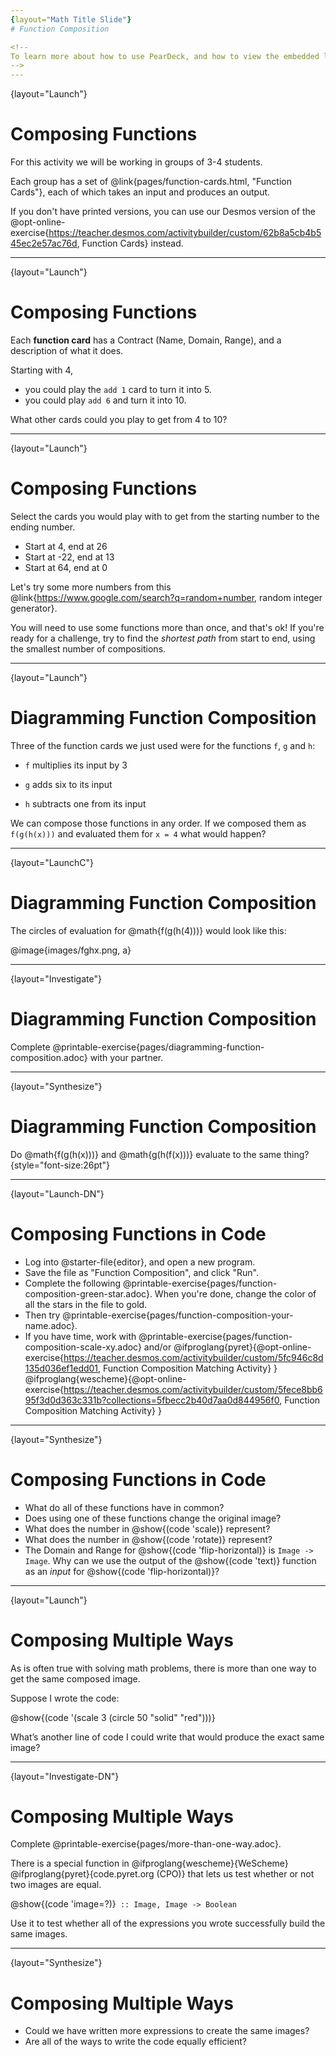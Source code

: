```yaml
---
{layout="Math Title Slide"}
# Function Composition

<!--
To learn more about how to use PearDeck, and how to view the embedded links on these slides without going into present mode visit https://help.peardeck.com/en
-->
---
```

{layout="Launch"}
# Composing Functions 

For this activity we will be working in groups of 3-4 students.

Each group has a set of @link{pages/function-cards.html, "Function Cards"}, each of which takes an input and produces an output. 

If you don't have printed versions, you can use our Desmos version of the @opt-online-exercise{https://teacher.desmos.com/activitybuilder/custom/62b8a5cb4b545ec2e57ac76d, Function Cards} instead.

---
{layout="Launch"}
# Composing Functions

Each __function card__ has a Contract (Name, Domain, Range), and a description of what it does. 

Starting with 4, 
- you could play the `add 1` card to turn it into 5.
- you could play `add 6` and turn it into 10.

What other cards could you play to get from 4 to 10? 
 
---
{layout="Launch"}
# Composing Functions

Select the cards you would play with to get from the starting number to the ending number. 
- Start at 4, end at 26
- Start at -22, end at 13
- Start at 64, end at 0

Let's try some more numbers from this @link{https://www.google.com/search?q=random+number, random integer generator}.

You will need to use some functions more than once, and that's ok! If you're ready for a challenge, try to find the _shortest path_ from start to end, using the smallest number of compositions.

---
{layout="Launch"}
# Diagramming Function Composition

Three of the function cards we just used were for the functions `f`, `g` and `h`:

* `f` multiplies its input by 3

* `g` adds six to its input

* `h` subtracts one from its input

We can compose those functions in any order. If we composed them as `f(g(h(x)))` and evaluated them for `x = 4` what would happen?

---
{layout="LaunchC"}
# Diagramming Function Composition

The circles of evaluation for @math{f(g(h(4)))} would look like this:

@image{images/fghx.png, a}
 
---
{layout="Investigate"}
# Diagramming Function Composition

Complete @printable-exercise{pages/diagramming-function-composition.adoc} with your partner.

---
{layout="Synthesize"}
# Diagramming Function Composition

Do @math{f(g(h(x)))} and @math{g(h(f(x)))} evaluate to the same thing? {style="font-size:26pt"}

<!--
Why not? _order matters!_
-->

---
{layout="Launch-DN"}
# Composing Functions in Code 

- Log into @starter-file{editor}, and open a new program.
- Save the file as "Function Composition", and click "Run".
- Complete the following @printable-exercise{pages/function-composition-green-star.adoc}. When you're done, change the color of all the stars in the file to gold. 
- Then try @printable-exercise{pages/function-composition-your-name.adoc}.
- If you have time, work with @printable-exercise{pages/function-composition-scale-xy.adoc} and/or
@ifproglang{pyret}{@opt-online-exercise{https://teacher.desmos.com/activitybuilder/custom/5fc946c8d135d036ef1edd01, Function Composition Matching Activity}
}
@ifproglang{wescheme}{@opt-online-exercise{https://teacher.desmos.com/activitybuilder/custom/5fece8bb695f3d0d363c331b?collections=5fbecc2b40d7aa0d844956f0, Function Composition Matching Activity}
}

<!--
While students are exploring, be available for support but encourage student discussion to solve problems. Many student questions can be addressed with these responses:

Did you try drawing the Circle of Evaluation first? 
Did you check the contract? 
Have you pressed the Run button to save your Definitions changes?

Encourage students to practice writing comments in the code to describe what is being produced, using @ifproglang{wescheme}{`;`} @ifproglang{pyret}{`#`} at the beginning of the line.
-->


---
{layout="Synthesize"}
# Composing Functions in Code

- What do all of these functions have in common?
- Does using one of these functions change the original image?
- What does the number in @show{(code 'scale)} represent?
- What does the number in @show{(code 'rotate)} represent?
- The Domain and Range for @show{(code 'flip-horizontal)} is `Image -> Image`.  Why can we use the output of the @show{(code 'text)} function as an _input_ for @show{(code 'flip-horizontal)}?

<!-- 
Fun with Images!
Now that students have learned how to use all of these image-composing functions, you may want to give them a chance to create a design of their own, tasking them with using at least 4 functions to create an image of their choosing.

Our @link{../flags/index.shtml, Flags lesson} also dives deeper into image composition.
-->

---
{layout="Launch"}
# Composing Multiple Ways 

As is often true with solving math problems, there is more than one way to get the same composed image.

Suppose I wrote the code: 

@show{(code '(scale 3 (circle 50 "solid" "red")))}

What’s another line of code I could write that would produce the exact same image?
    
<!-- 
@show{(code '(circle 150 "solid" "red"))}
-->

---
{layout="Investigate-DN"}
# Composing Multiple Ways 

Complete @printable-exercise{pages/more-than-one-way.adoc}.

There is a special function in @ifproglang{wescheme}{WeScheme} @ifproglang{pyret}{code.pyret.org (CPO)} that lets us test whether or not two images are equal.

@show{(code 'image=?)}` :: Image, Image -> Boolean`

Use it to test whether all of the expressions you wrote successfully build the same images.

---
{layout="Synthesize"}
# Composing Multiple Ways 

- Could we have written more expressions to create the same images?
- Are all of the ways to write the code equally efficient?

